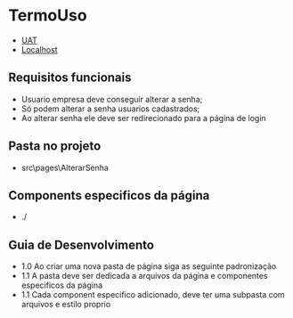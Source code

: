 
# TermoUso

- [UAT](https://web.opti.marketing/alterarSenha)
- [Localhost](http://localhost:3000/alterarSenha)
 
## Requisitos funcionais

- Usuario empresa deve conseguir alterar a senha;
- Só podem alterar a senha usuarios cadastrados;
- Ao alterar senha ele deve ser redirecionado para a página de login
 

## Pasta no projeto
- src\pages\AlterarSenha


## Components especificos da página
- ./

## Guia de Desenvolvimento

- 1.0 Ao criar uma nova pasta de página siga as seguinte padronização
- 1.1 A pasta deve ser dedicada a arquivos da página e componentes especificos da página
- 1.1 Cada component especifico adicionado, deve ter uma subpasta com arquivos e estilo proprio
